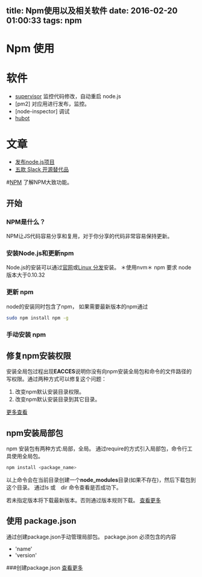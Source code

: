 title: Npm使用以及相关软件
date: 2016-02-20 01:00:33
tags: npm
---
# Npm 使用
# 软件
* [supervisor](https://github.com/Supervisor/supervisor) 监控代码修改，自动重启 node.js
* [pm2] 对应用进行发布，监控。
* [node-inspector] 调试
* [hubot](https://github.com/github/hubot)

# 文章
* [发布node.js项目](https://github.com/i5ting/node-deploy-practice)
* [五款 Slack 开源替代品](http://www.oschina.net/question/2012764_2141029)


#[NPM](https://www.npmjs.com/)
了解NPM大致功能。
## 开始

### NPM是什么？
NPM让JS代码容易分享和复用，对于你分享的代码非常容易保持更新。

### 安装Node.js和更新npm
Node.js的安装可以通过[官网](https://nodejs.org/en/)或[Linux 分发](https://github.com/nodesource/distributions)安装。
＊使用nvm＊
npm 要求 node 版本大于0.10.32

### 更新 npm
node的安装同时包含了npm， 如果需要最新版本的npm通过
```bash
sudo npm install npm -g
```

### 手动安装 npm

## 修复npm安装权限
安装全局包过程出现**EACCES**说明你没有向npm安装全局包和命令的文件路径的写权限。通过两种方式可以修复这个问题：
1. 改变npm默认安装目录权限。
2. 改变npm默认安装目录到其它目录。

[更多查看](https://docs.npmjs.com/getting-started/fixing-npm-permissions)

## npm安装局部包
npm 安装包有两种方式:局部，全局。
通过require的方式引入局部包，命令行工具使用全局包。
``` bash
npm install <package_name>
```
以上命令会在当前目录创建一个**node_modules**目录(如果不存在)，然后下载包到这个目录。
通过ls 或　dir 命令查看是否成功下。

若未指定版本将下载最新版本。否则通过版本规则下载。
[查看更多](https://docs.npmjs.com/getting-started/installing-npm-packages-locally)

## 使用 package.json
通过创建package.json手动管理局部包。
package.json 必须包含的内容

- 'name'
- 'version'

###创建package.json
[查看更多](https://docs.npmjs.com/getting-started/using-a-package.json)
